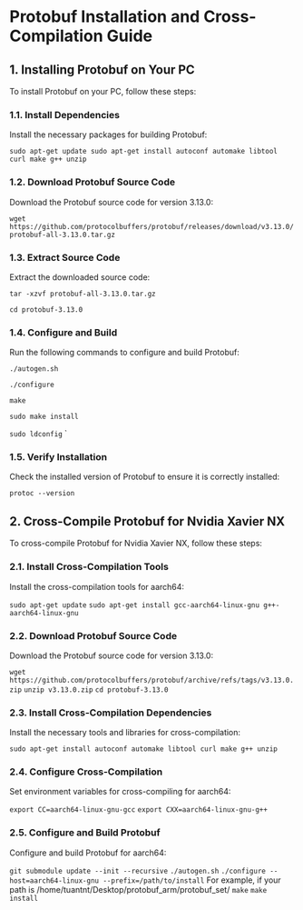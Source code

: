 
# Protobuf Installation and Cross-Compilation Guide

## 1. Installing Protobuf on Your PC

To install Protobuf on your PC, follow these steps:

### 1.1. Install Dependencies

Install the necessary packages for building Protobuf:

`sudo apt-get update
sudo apt-get install autoconf automake libtool curl make g++ unzip `

### 1.2. Download Protobuf Source Code

Download the Protobuf source code for version 3.13.0:

`wget https://github.com/protocolbuffers/protobuf/releases/download/v3.13.0/protobuf-all-3.13.0.tar.gz ` 

### 1.3. Extract Source Code

Extract the downloaded source code:

`tar -xzvf protobuf-all-3.13.0.tar.gz`

`cd protobuf-3.13.0 ` 


### 1.4. Configure and Build

Run the following commands to configure and build Protobuf:

`./autogen.sh`

`./configure`

`make`

`sudo make install`

`sudo ldconfig`
 ` 
### 1.5. Verify Installation

Check the installed version of Protobuf to ensure it is correctly installed:

`protoc --version ` 

## 2. Cross-Compile Protobuf for Nvidia Xavier NX

To cross-compile Protobuf for Nvidia Xavier NX, follow these steps:
### 2.1. Install Cross-Compilation Tools

Install the cross-compilation tools for aarch64:

`sudo apt-get update`
`sudo apt-get install gcc-aarch64-linux-gnu g++-aarch64-linux-gnu ` 

### 2.2. Download Protobuf Source Code

Download the Protobuf source code for version 3.13.0:

`wget https://github.com/protocolbuffers/protobuf/archive/refs/tags/v3.13.0.zip`
`unzip v3.13.0.zip`
`cd protobuf-3.13.0 ` 

### 2.3. Install Cross-Compilation Dependencies

Install the necessary tools and libraries for cross-compilation:

`sudo apt-get install autoconf automake libtool curl make g++ unzip`


### 2.4. Configure Cross-Compilation

Set environment variables for cross-compiling for aarch64:

`export CC=aarch64-linux-gnu-gcc`
`export CXX=aarch64-linux-gnu-g++ ` 

### 2.5. Configure and Build Protobuf

Configure and build Protobuf for aarch64:

`git submodule update --init --recursive`
`./autogen.sh`
`./configure --host=aarch64-linux-gnu --prefix=/path/to/install`
For example, if your path is /home/tuantnt/Desktop/protobuf_arm/protobuf_set/
`make`
`make install `
